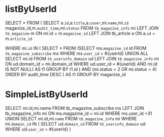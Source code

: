 listByUserId
============
SELECT * FROM 
(
SELECT a.`id`,a.`title`,a.`cover`,mi.`name`,mi.`id` maganize_id,m.`audit_time`,mi.`status`
FROM `tb_magazine_info` mi 
LEFT JOIN `tb_magazine` m 
ON mi.id = m.`magazine_id`
LEFT JOIN tb_article a
ON a.`id` = m.`article_id`
 
WHERE mi.`id` IN (
SELECT * FROM 
(SELECT ms.`magazine_id` id FROM `tb_magazine_subscribe` ms WHERE ms.`user_id` = #{userId}
UNION ALL
SELECT mi.id FROM `tb_userinfo_domain` ud LEFT JOIN 
`tb_magazine_info` mi ON ud.domain_id = mi.domain_id WHERE ud.user_id = #{userId} AND mi.id IS NOT NULL)  AS t1 GROUP BY t1.id
)  AND (mi.status = 2 OR mi.status = 4) ORDER BY audit_time DESC
) AS t1 GROUP BY maganize_id



SimpleListByUserId
==================
SELECT mi.id,mi.name FROM tb_magazine_subscribe ms
LEFT JOIN tb_magazine_info mi
ON ms.magazine_id = mi.id 
WHERE ms.user_id =31
UNION 
SELECT mi.id,mi.`name` FROM `tb_magazine_info` mi WHERE mi.`domain_id` IN (
   SELECT ud.`domain_id` FROM `tb_userinfo_domain` ud WHERE ud.`user_id` = #{userId}
)